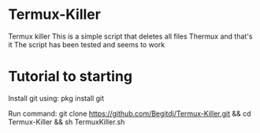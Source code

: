 # Termux-Killer
Termux killer This is a simple script that deletes all files Thermux and that's it
The script has been tested and seems to work 
# Tutorial to starting
Install git using:
pkg install git

Run command:
git clone https://github.com/Begitdj/Termux-Killer.git && cd Termux-Killer && sh TermuxKiller.sh
